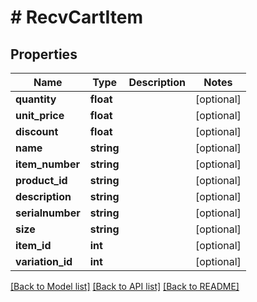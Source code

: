 # # RecvCartItem

## Properties

Name | Type | Description | Notes
------------ | ------------- | ------------- | -------------
**quantity** | **float** |  | [optional] 
**unit_price** | **float** |  | [optional] 
**discount** | **float** |  | [optional] 
**name** | **string** |  | [optional] 
**item_number** | **string** |  | [optional] 
**product_id** | **string** |  | [optional] 
**description** | **string** |  | [optional] 
**serialnumber** | **string** |  | [optional] 
**size** | **string** |  | [optional] 
**item_id** | **int** |  | [optional] 
**variation_id** | **int** |  | [optional] 

[[Back to Model list]](../../README.md#documentation-for-models) [[Back to API list]](../../README.md#documentation-for-api-endpoints) [[Back to README]](../../README.md)


